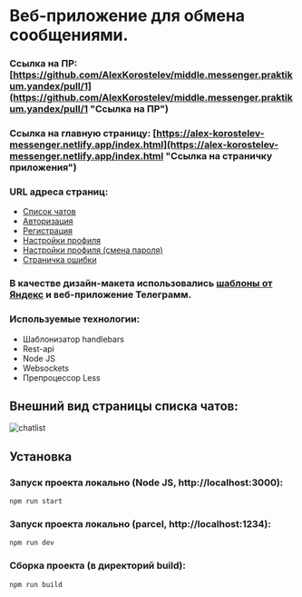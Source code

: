 # Веб-приложение для обмена сообщениями.
### Ссылка на ПР: [https://github.com/AlexKorostelev/middle.messenger.praktikum.yandex/pull/1](https://github.com/AlexKorostelev/middle.messenger.praktikum.yandex/pull/1 "Ссылка на ПР")
### Ссылка на главную страницу: [https://alex-korostelev-messenger.netlify.app/index.html](https://alex-korostelev-messenger.netlify.app/index.html "Ссылка на страничку приложения")
### URL адреса страниц:
* [Список чатов](https://alex-korostelev-messenger.netlify.app/pages/messages/index.html "Ссылка на страничку списка чатов")
* [Авторизация](https://alex-korostelev-messenger.netlify.app/pages/authorization/index.html "Ссылка на страничку авторизации")
* [Регистрация](https://alex-korostelev-messenger.netlify.app/pages/registration/index.html "Ссылка на страничку регистрации")
* [Настройки профиля](https://alex-korostelev-messenger.netlify.app/pages/profile/index.html "Ссылка на страничку настроек профиля")
* [Настройки профиля (смена пароля)](https://alex-korostelev-messenger.netlify.app/pages/password/index.html "Ссылка на страничку смена пароля")
* [Страничка ошибки](https://alex-korostelev-messenger.netlify.app/pages/error/index.html "Ссылка на страничку ошибки")
### В качестве дизайн-макета использовались [шаблоны от Яндекс](https://www.figma.com/file/24EUnEHGEDNLdOcxg7ULwV/Chat?node-id=0%3A1 "Ссылка на макеты Figma") и веб-приложение Телеграмм.
### Используемые технологии:
* Шаблонизатор handlebars
* Rest-api
* Node JS
* Websockets
* Препроцессор Less

## Внешний вид страницы списка чатов:
![chatlist](https://user-images.githubusercontent.com/53473616/153272723-350568e7-921d-4632-935a-0c79ee405d51.png)

## Установка

### Запуск проекта локально (Node JS, http://localhost:3000):
```
npm run start
```
### Запуск проекта локально (parcel, http://localhost:1234):
```
npm run dev
```
### Сборка проекта (в директорий build):
```
npm run build
```
